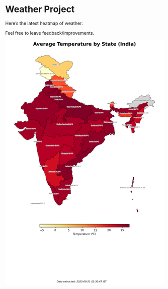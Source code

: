 # Weather Project

Here’s the latest heatmap of weather:

Feel free to leave feedback/improvements.

![India Heatmap](docs/assets/india_heatmap.png?v=CF1601)
